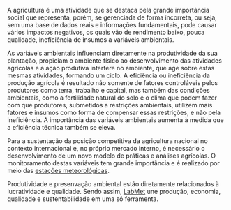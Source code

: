 A agricultura é uma atividade que se destaca pela grande importância social que representa, porém, se gerenciada de forma incorreta, ou seja, sem uma base de dados reais e informações fundamentais, pode causar vários impactos negativos, os quais vão de rendimento baixo, pouca qualidade, ineficiência de insumos a variáveis ambientais.

As variáveis ambientais influenciam diretamente na produtividade da sua plantação, propiciam o ambiente físico ao desenvolvimento das atividades agrícolas e a ação produtiva interfere no ambiente, que age sobre estas mesmas atividades, formando um ciclo.  A eficiência ou ineficiência da produção agrícola é resultado não somente de fatores controláveis pelos produtores como terra, trabalho e capital, mas também das condições ambientais, como a fertilidade natural do solo e o clima que podem fazer com que produtores, submetidos a restrições ambientais, utilizem mais fatores e insumos como forma de compensar essas restrições, e não pela ineficiência. A importância das variáveis ambientais aumenta à medida que a eficiência técnica também se eleva.

Para a sustentação da posição competitiva da agricultura nacional no contexto internacional e, no próprio mercado interno, é necessário o desenvolvimento de um novo modelo de práticas e análises agrícolas. O monitoramento destas variáveis tem grande importância e é realizado por meio das [estações meteorológicas](/estacao-meteorologica.md).

Produtividade e presenvação ambiental estão diretamente relacionados à lucratividade e qualidade. Sendo assim,   [LabMet](/introducao.md) une produção, economia, qualidade e sustentabilidade em uma só ferramenta.

